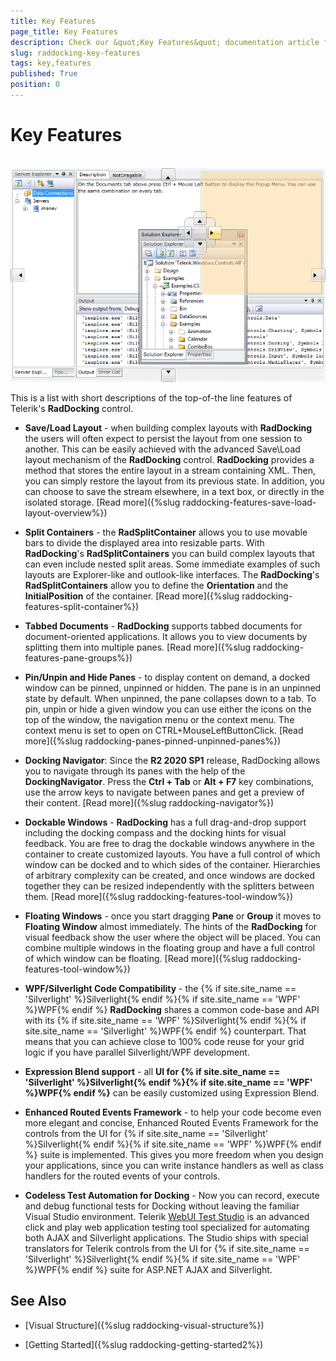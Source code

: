 ```yaml
---
title: Key Features
page_title: Key Features
description: Check our &quot;Key Features&quot; documentation article for the RadDocking {{ site.framework_name }} control.
slug: raddocking-key-features
tags: key,features
published: True
position: 0
---
```


# Key Features
 
![](images/RadDocking_GeneralInformation_KeyFeatures_010.png)

This is a list with short descriptions of the top-of-the line features of Telerik's __RadDocking__ control.

* __Save/Load Layout__ - when building complex layouts with __RadDocking__ the users will often expect to persist the layout from one session to another. This can be easily achieved with the advanced Save\Load layout mechanism of the __RadDocking__ control. __RadDocking__ provides a method that stores the entire layout in a stream containing XML. Then, you can simply restore the layout from its previous state. In addition, you can choose to save the stream elsewhere, in a text box, or directly in the isolated storage. [Read more]({%slug raddocking-features-save-load-layout-overview%})

* __Split Containers__ - the __RadSplitContainer__ allows you to use movable bars to divide the displayed area into resizable parts. With __RadDocking__'s __RadSplitContainers__ you can build complex layouts that can even include nested split areas. Some immediate examples of such layouts are Explorer-like and outlook-like interfaces. The __RadDocking__'s __RadSplitContainers__ allow you to define the __Orientation__ and the __InitialPosition__ of the container. [Read more]({%slug raddocking-features-split-container%})

* __Tabbed Documents__ - __RadDocking__ supports tabbed documents for document-oriented applications. It allows you to view documents by splitting them into multiple panes. [Read more]({%slug raddocking-features-pane-groups%})

* __Pin/Unpin and Hide Panes__ - to display content on demand, a docked window can be pinned, unpinned or hidden.  The pane is in an unpinned state by default.  When unpinned, the pane collapses down to a tab.  To pin, unpin or hide a given window you can use either the icons on the top of the window, the navigation menu or the context menu. The context menu is set to open on CTRL+MouseLeftButtonClick. [Read more]({%slug raddocking-panes-pinned-unpinned-panes%})

* __Docking Navigator__: Since the **R2 2020 SP1** release, RadDocking allows you to navigate through its panes with the help of the **DockingNavigator**. Press the **Ctrl + Tab** or **Alt + F7** key combinations, use the arrow keys to navigate between panes and get a preview of their content. [Read more]({%slug raddocking-navigator%})

* __Dockable Windows__ - __RadDocking__ has a full drag-and-drop support including the docking compass and the docking hints for visual feedback. You are free to drag the dockable windows anywhere in the container to create customized layouts. You have a full control of which window can be docked and to which sides of the container. 
Hierarchies of arbitrary complexity can be created, and once windows are docked together they can be resized independently with the splitters between them. [Read more]({%slug raddocking-features-tool-window%})

* __Floating Windows__ - once you start dragging __Pane__ or  __Group__ it moves to __Floating Window__ almost immediately. The hints of the __RadDocking__ for visual feedback show the user where the object will be placed. You can combine multiple windows in the floating group and have a full control of which window can be floating. [Read more]({%slug raddocking-features-tool-window%})

* __WPF/Silverlight Code Compatibility__ - the {% if site.site_name == 'Silverlight' %}Silverlight{% endif %}{% if site.site_name == 'WPF' %}WPF{% endif %} __RadDocking__ shares a common code-base and API with its {% if site.site_name == 'WPF' %}Silverlight{% endif %}{% if site.site_name == 'Silverlight' %}WPF{% endif %} counterpart. That means that you can achieve close to 100% code reuse for your grid logic if you have parallel Silverlight/WPF development.

* __Expression Blend support__ -  all __UI for {% if site.site_name == 'Silverlight' %}Silverlight{% endif %}{% if site.site_name == 'WPF' %}WPF{% endif %}__ can be easily customized using Expression Blend.

* __Enhanced Routed Events Framework__ - to help your code become even more elegant and concise, Enhanced Routed Events Framework for the controls from the UI for {% if site.site_name == 'Silverlight' %}Silverlight{% endif %}{% if site.site_name == 'WPF' %}WPF{% endif %} suite is implemented. This gives you more freedom when you design your applications, since you can write instance handlers as well as class handlers for the routed events of your controls. 

* __Codeless Test Automation for Docking__ - Now you can record, execute and debug functional tests for Docking without leaving the familiar Visual Studio environment. Telerik [WebUI Test Studio](http://www.telerik.com/products/web-testing-tools/webui-test-studio-features.aspx) is an advanced click and play web application testing tool specialized for automating both AJAX and Silverlight applications. The Studio ships with special translators for Telerik controls from the UI for {% if site.site_name == 'Silverlight' %}Silverlight{% endif %}{% if site.site_name == 'WPF' %}WPF{% endif %} suite for ASP.NET AJAX and Silverlight.

## See Also

 * [Visual Structure]({%slug raddocking-visual-structure%})

 * [Getting Started]({%slug raddocking-getting-started2%})

